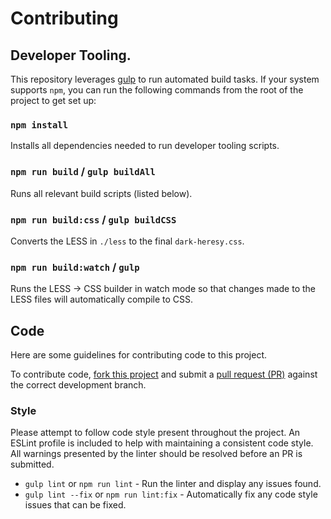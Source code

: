 # Contributing

## Developer Tooling.

This repository leverages [gulp](https://gulpjs.com/) to run automated build tasks. If your system supports `npm`, you can run the following commands from the root of the project to get set up:

### `npm install`

Installs all dependencies needed to run developer tooling scripts.

### `npm run build` / `gulp buildAll`

Runs all relevant build scripts (listed below).

### `npm run build:css` / `gulp buildCSS`

Converts the LESS in `./less` to the final `dark-heresy.css`.

### `npm run build:watch` / `gulp`

Runs the LESS -> CSS builder in watch mode so that changes made to the LESS files will automatically compile to CSS.

## Code

Here are some guidelines for contributing code to this project.

To contribute code, [fork this project](https://docs.github.com/en/get-started/quickstart/fork-a-repo) and submit a [pull request (PR)](https://docs.github.com/en/get-started/quickstart/contributing-to-projects#making-a-pull-request) against the correct development branch.

### Style

Please attempt to follow code style present throughout the project. An ESLint profile is included to help with maintaining a consistent code style. All warnings presented by the linter should be resolved before an PR is submitted.

- `gulp lint` or `npm run lint` - Run the linter and display any issues found.
- `gulp lint --fix` or `npm run lint:fix` - Automatically fix any code style issues that can be fixed.
